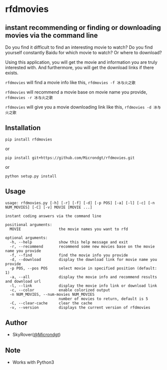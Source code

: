 rfdmovies
=========

instant recommending or finding or downloading movies via the command line
--------------------------------------------------------------------------

Do you find it difficult to find an interesting movie to watch? Do you find yourself constantly Baidu for
which movie to watch? Or where to download?

Using this application, you will get the movie and information you are truly interested with. And furthermore, you will get the download links if there exists.

`rfdmovies` will find a movie info like this, `rfdmovies -f 冰与火之歌`

`rfdmovies` will recommend a movie base on movie name you provide, `rfdmovies -r 冰与火之歌`

`rfdmovies` will give you a movie downloading link like this, `rfdmovies -d 冰与火之歌`

Installation
------------

`pip install rfdmovies`

or

`pip install git+https://github.com/Microndgt/rfdmovies.git`

or

`python setup.py install`

Usage
-----

```
usage: rfdmovies.py [-h] [-r] [-f] [-d] [-p POS] [-a] [-l] [-c] [-n NUM_MOVIES] [-C] [-v] MOVIE [MOVIE ...]

instant coding answers via the command line

positional arguments:
  MOVIE                 the movie names you want to rfd

optional arguments:
  -h, --help            show this help message and exit
  -r, --recommend       recommend some new movies base on the movie name you provide
  -f, --find            find the movie info you provide
  -d, --download        display the download link for movie name you provide
  -p POS, --pos POS     select movie in specified position (default: 1)
  -a, --all             display the movie info and recommend results and download url
  -l, --link            display the movie info link or download link
  -c, --color           enable colorized output
  -n NUM_MOVIES, --num-movies NUM_MOVIES
                        number of movies to return, default is 5
  -C, --clear-cache     clear the cache
  -v, --version         displays the current version of rfdmovies
```

Author
------

- SkyRover([@Microndgt](http://skyrover.me))

Note
----

- Works with Python3